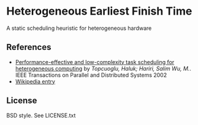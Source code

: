 Heterogeneous Earliest Finish Time
==================================

A static scheduling heuristic for heterogeneous hardware

References
----------

* [Performance-effective and low-complexity task scheduling for heterogeneous computing](http://ieeexplore.ieee.org/xpls/abs_all.jsp?arnumber=993206) by *Topcuoglu, Haluk; Hariri, Salim Wu, M.*.  IEEE Transactions on Parallel and Distributed Systems 2002
* [Wikipedia entry](http://en.wikipedia.org/wiki/Heterogeneous_Earliest_Finish_Time)

License
-------

BSD style.  See LICENSE.txt
